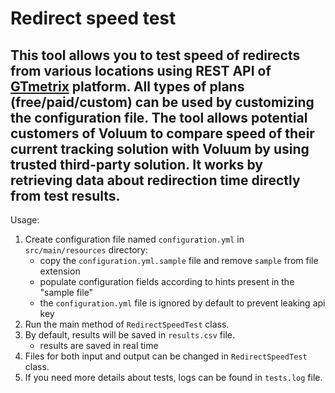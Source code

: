 # Redirect speed test

This tool allows you to test speed of redirects from various locations using REST API
of [GTmetrix](https://gtmetrix.com/) platform.
All types of plans (free/paid/custom) can be used by customizing the configuration file.
The tool allows potential customers of Voluum to compare speed of their current tracking solution with Voluum by using trusted
third-party solution.
It works by retrieving data about redirection time directly from test results.
---
Usage:
1. Create configuration file named `configuration.yml` in `src/main/resources` directory:
   * copy the `configuration.yml.sample` file and remove `sample` from file extension
   * populate configuration fields according to hints present in the "sample file"
   * the `configuration.yml` file is ignored by default to prevent leaking api key
2. Run the main method of `RedirectSpeedTest` class.
3. By default, results will be saved in `results.csv` file.
    * results are saved in real time
4. Files for both input and output can be changed in `RedirectSpeedTest` class.
5. If you need more details about tests, logs can be found in `tests.log` file.
